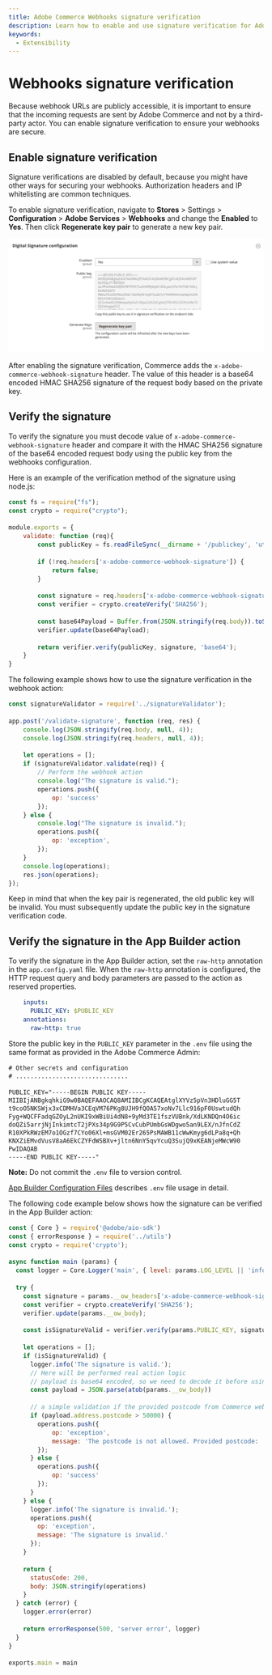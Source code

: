 ```yaml
---
title: Adobe Commerce Webhooks signature verification
description: Learn how to enable and use signature verification for Adobe Commerce Webhooks.
keywords:
  - Extensibility
---
```


# Webhooks signature verification

Because webhook URLs are publicly accessible, it is important to ensure that the incoming requests are sent by Adobe Commerce and not by a third-party actor. You can enable signature verification to ensure your webhooks are secure.

## Enable signature verification

Signature verifications are disabled by default, because you might have other ways for securing your webhooks. Authorization headers and IP whitelisting are common techniques.

To enable signature verification, navigate to **Stores** > Settings > **Configuration** > **Adobe Services** > **Webhooks** and change the **Enabled** to **Yes**. Then click **Regenerate key pair** to generate a new key pair.

![Webhooks configuration](../_images/webhooks/signature-configuration.png)

After enabling the signature verification, Commerce adds the `x-adobe-commerce-webhook-signature` header. The value of this header is a base64 encoded HMAC SHA256 signature of the request body based on the private key.

## Verify the signature

To verify the signature you must decode value of `x-adobe-commerce-webhook-signature` header and compare it with the HMAC SHA256 signature of the base64 encoded request body using the public key from the webhooks configuration.

Here is an example of the verification method of the signature using node.js:

```javascript
const fs = require("fs");
const crypto = require("crypto");

module.exports = {
    validate: function (req){
        const publicKey = fs.readFileSync(__dirname + '/publickey', 'utf-8');

        if (!req.headers['x-adobe-commerce-webhook-signature']) {
            return false;
        }

        const signature = req.headers['x-adobe-commerce-webhook-signature'];
        const verifier = crypto.createVerify('SHA256');

        const base64Payload = Buffer.from(JSON.stringify(req.body)).toString('base64');
        verifier.update(base64Payload);

        return verifier.verify(publicKey, signature, 'base64');
    }
}
```

The following example shows how to use the signature verification in the webhook action:

```javascript
const signatureValidator = require('../signatureValidator');

app.post('/validate-signature', function (req, res) {
    console.log(JSON.stringify(req.body, null, 4));
    console.log(JSON.stringify(req.headers, null, 4));

    let operations = [];
    if (signatureValidator.validate(req)) {
        // Perform the webhook action
        console.log("The signature is valid.");
        operations.push({
            op: 'success'
        });
    } else {
        console.log("The signature is invalid.");
        operations.push({
            op: 'exception',
        });
    }
    console.log(operations);
    res.json(operations);
});
```

Keep in mind that when the key pair is regenerated, the old public key will be invalid. You must subsequently update the public key in the signature verification code.

## Verify the signature in the App Builder action

To verify the signature in the App Builder action, set the `raw-http` annotation in the `app.config.yaml` file. When the `raw-http` annotation is configured, the HTTP request query and body parameters are passed to the action as reserved properties.

```yaml
    inputs:
      PUBLIC_KEY: $PUBLIC_KEY
    annotations:
      raw-http: true
```

Store the public key in the `PUBLIC_KEY` parameter in the `.env` file using the same format as provided in the Adobe Commerce Admin:

```env
# Other secrets and configuration
# ...............................

PUBLIC_KEY="-----BEGIN PUBLIC KEY-----
MIIBIjANBgkqhkiG9w0BAQEFAAOCAQ8AMIIBCgKCAQEAtglXYVz5pVn3HDluGG5T
t9coO5NKSWjx3xCDMHVa3CEqVM76PKg8UJH9fQOA57xoNv7Llc916pF0UswtudQh
Fyg+WQCFFadqGZOyL2nUKI9xWBiUi4dN8+9yMd3TE1fszVUBnk/XdLKNDQn4O6ic
doQZi5arrjNjInkimtcT2jPXs34p9G9P5CvCubPUmbGsWDgwo5an9LEX/nJfnCdZ
R10XPkRWzEM7o1OGzf7CYo06Xl+msGVM02Er265PsMAWB11cWwKmyg6dLPa8q+Qh
KNXZiEMvdVusV8aA6EkCZYFdWSBXv+jltn6NnY5qvYcuQ3SujQ9xKEANjeMWcW90
PwIDAQAB
-----END PUBLIC KEY-----"
```

**Note:** Do not commit the `.env` file to version control.

[App Builder Configuration Files](https://developer.adobe.com/app-builder/docs/guides/configuration/#env) describes `.env` file usage in detail.

The following code example below shows how the signature can be verified in the App Builder action:

```javascript
const { Core } = require('@adobe/aio-sdk')
const { errorResponse } = require('../utils')
const crypto = require('crypto');

async function main (params) {
  const logger = Core.Logger('main', { level: params.LOG_LEVEL || 'info' })

  try {
    const signature = params.__ow_headers['x-adobe-commerce-webhook-signature'] || '';
    const verifier = crypto.createVerify('SHA256');
    verifier.update(params.__ow_body);

    const isSignatureValid = verifier.verify(params.PUBLIC_KEY, signature, 'base64');

    let operations = [];
    if (isSignatureValid) {
      logger.info('The signature is valid.');
      // Here will be performed real action logic
      // payload is base64 encoded, so we need to decode it before using   
      const payload = JSON.parse(atob(params.__ow_body))

      // a simple validation if the provided postcode from Commerce webhook is less than 50000  
      if (payload.address.postcode > 50000) {
        operations.push({
            op: 'exception',
            message: 'The postcode is not allowed. Provided postcode: ' + payload.address.postcode
        });
      } else {
        operations.push({
            op: 'success'
        });
      }
    } else {
      logger.info('The signature is invalid.');
      operations.push({
        op: 'exception',
        message: 'The signature is invalid.'
      });
    }

    return {
      statusCode: 200,
      body: JSON.stringify(operations)
    }
  } catch (error) {
    logger.error(error)

    return errorResponse(500, 'server error', logger)
  }
}

exports.main = main
```
